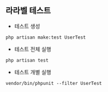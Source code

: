 ## 라라벨 테스트
- 테스트 생성
```code
php artisan make:test UserTest
```

- 테스트 전체 실행
```code
php artisan test
```

- 테스트 개별 실행
```code
vendor/bin/phpunit --filter UserTest
```